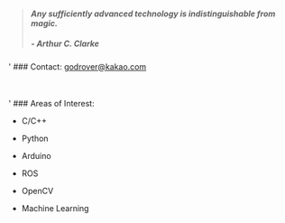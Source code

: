 > #### *Any sufficiently advanced technology is indistinguishable from magic.*
> ##### - Arthur C. Clarke 

' ### Contact: godrover@kakao.com

　

' ### Areas of Interest:

- C/C++

- Python

- Arduino

- ROS

- OpenCV

- Machine Learning
